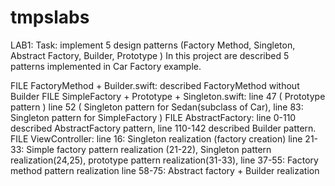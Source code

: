 # tmpslabs
LAB1:
Task: implement 5 design patterns (Factory Method, Singleton, Abstract Factory, Builder, Prototype )
In this project are described 5 patterns implemented in Car Factory example.

FILE FactoryMethod + Builder.swift: described FactoryMethod without Builder
FILE SimpleFactory + Prototype + Singleton.swift: line 47 ( Prototype pattern ) line 52 ( Singleton pattern for Sedan(subclass of Car), line 83: Singleton pattern for SimpleFactory )
FILE AbstractFactory: line 0-110 described AbstractFactory pattern, line 110-142 described Builder pattern.
FILE ViewController: line 16: Singleton realization (factory creation)
                     line 21-33: Simple factory pattern realization (21-22),
                     Singleton pattern realization(24,25),
                     prototype pattern realization(31-33),
                     line 37-55: Factory method pattern realization
                     line 58-75: Abstract factory + Builder realization
